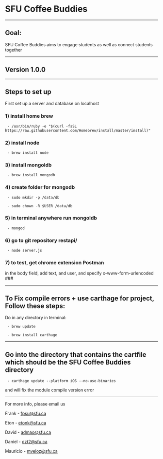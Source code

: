 # SFU Coffee Buddies #

----------------------------------------------------------------------------
## Goal: ##
SFU Coffee Buddies aims to engage students as well as connect students together

----------------------------------------------------------------------------
## Version 1.0.0 ##

----------------------------------------------------------------------------
## Steps to set up ##

First set up a server and database on localhost

### 1) install home brew ###

     - /usr/bin/ruby -e "$(curl -fsSL https://raw.githubusercontent.com/Homebrew/install/master/install)"

### 2) install node ###

     - brew install node

### 3) install mongoldb ###

     - brew install mongodb

### 4) create folder for mongodb ###

     - sudo mkdir -p /data/db

     - sudo chown -R $USER /data/db

### 5) in terminal anywhere run mongoldb ###

     - mongod

### 6) go to git repository restapi/ ###

     - node server.js

### 7) to test, get chrome extension Postman
in the body field,
add text, and user, and specify x-www-form-urlencoded ###

--------------------------------------------------------------------------------------
## To Fix compile errors + use carthage for project, Follow these steps: ##

Do in any directory in terminal:

     - brew update

     - brew install carthage
-------------------------------------------------------------------------------------
## Go into the directory that contains the cartfile which should be the SFU Coffee Buddies directory ##

     - carthage update --platform iOS --no-use-binaries

and will fix the module compile version error

-------------------------------------------------------------------------------------
For more info, please email us

Frank - fpsu@sfu.ca

Eton - etonk@sfu.ca

David - admao@sfu.ca

Daniel - dzt2@sfu.ca

Mauricio - mveloz@sfu.ca